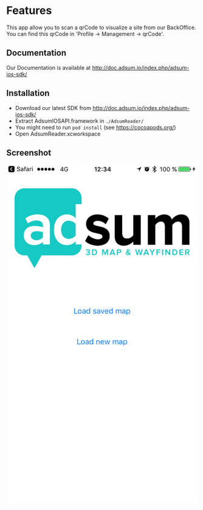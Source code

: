 
# Features 

This app allow you to scan a qrCode to visualize a site from our BackOffice.
You can find this qrCode in 'Profile -> Management -> qrCode'.

## Documentation

Our Documentation is available at http://doc.adsum.io/index.php/adsum-ios-sdk/

## Installation

* Download our latest SDK from http://doc.adsum.io/index.php/adsum-ios-sdk/
* Extract AdsumIOSAPI.framework in ```./AdsumReader/```
* You might need to run ```pod install``` (see https://cocoapods.org/)
* Open AdsumReader.xcworkspace

## Screenshot

![alt test](./screenshot.png?raw=true)